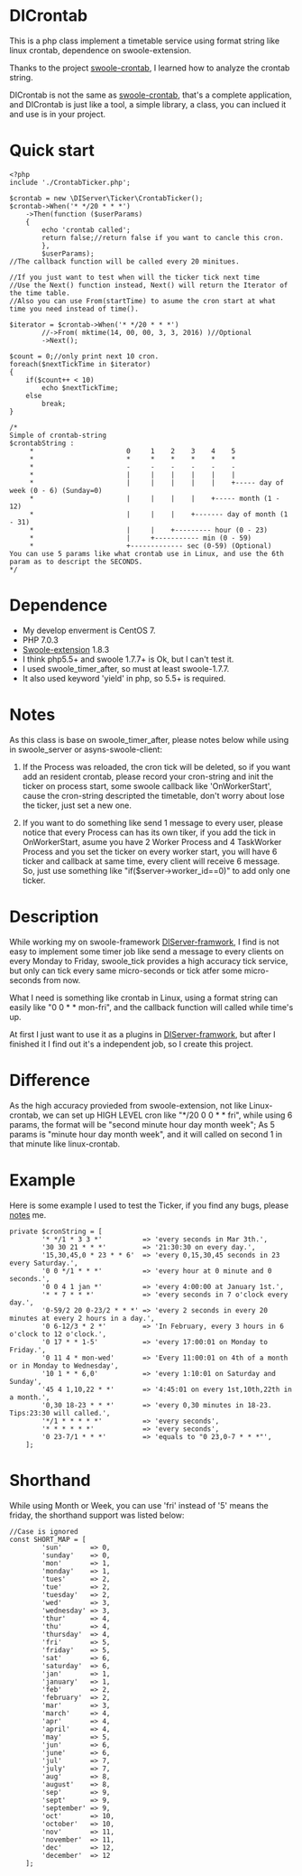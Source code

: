 # DICrontab
This is a php class implement a timetable service using format string like linux crontab, dependence on swoole-extension.

Thanks to the project [swoole-crontab](https://github.com/osgochina/swoole-crontab), I learned how to analyze the crontab string.

DICrontab is not the same as [swoole-crontab](https://github.com/osgochina/swoole-crontab), that's a complete application, and DICrontab is just like a tool, a simple library, a class, you can inclued it and use is in your project.

# Quick start
```
<?php
include './CrontabTicker.php';

$crontab = new \DIServer\Ticker\CrontabTicker();
$crontab->When('* */20 * * *')
	->Then(function ($userParams)
	{
		echo 'crontab called';
		return false;//return false if you want to cancle this cron.
        },
        $userParams);
//The callback function will be called every 20 minitues.

//If you just want to test when will the ticker tick next time
//Use the Next() function instead, Next() will return the Iterator of the time table.
//Also you can use From(startTime) to asume the cron start at what time you need instead of time().

$iterator = $crontab->When('* */20 * * *')
		//->From( mktime(14, 00, 00, 3, 3, 2016) )//Optional
		->Next();

$count = 0;//only print next 10 cron.
foreach($nextTickTime in $iterator)
{
	if($count++ < 10)
		echo $nextTickTime;
	else
		break;
}

/*
Simple of crontab-string
$crontabString :
	 *                       0     1    2    3    4    5
	 *                       *     *    *    *    *    *
	 *                       -     -    -    -    -    -
	 *                       |     |    |    |    |    |
	 *                       |     |    |    |    |    +----- day of week (0 - 6) (Sunday=0)
	 *                       |     |    |    |    +----- month (1 - 12)
	 *                       |     |    |    +------- day of month (1 - 31)
	 *                       |     |    +--------- hour (0 - 23)
	 *                       |     +----------- min (0 - 59)
	 *                       +------------- sec (0-59) (Optional)
You can use 5 params like what crontab use in Linux, and use the 6th param as to descript the SECONDS.
*/
```


# Dependence
+ My develop enverment is CentOS 7.
+ PHP 7.0.3
+ [Swoole-extension](https://github.com/swoole/swoole-src/releases) 1.8.3 
+ I think php5.5+ and swoole 1.7.7+ is Ok, but I can't test it.
+ I used swoole_timer_after, so must at least swoole-1.7.7.
+ It also used keyword 'yield' in php, so 5.5+ is required.

# Notes
As this class is base on swoole_timer_after, please notes below while using in swoole_server or asyns-swoole-client:

1. If the Process was reloaded, the cron tick will be deleted, so if you want add an resident crontab, please record your cron-string and init the ticker on process start, some swoole callback like 'OnWorkerStart', cause the cron-string descripted the timetable, don't worry about lose the ticker, just set a new one.

2. If you want to do something like send 1 message to every user, please notice that every Process can has its own tiker, if you add the tick in OnWorkerStart, asume you have 2 Worker Process and 4 TaskWorker Process and you set the ticker on every worker start, you will have 6 ticker and callback at same time, every client will receive 6 message. So, just use something like "if($server->worker_id==0)" to add only one ticker.

# Description
While working my on swoole-framework [DIServer-framwork](https://github.com/szyhf/DIServer), I find is not easy to implement some timer job like send a message to every clients on every Monday to Friday, swoole_tick provides a high accuracy tick service, but only can tick every same micro-seconds or tick atfer some micro-seconds from now.

What I need is something like crontab in Linux, using a format string can easily like "0 0 \* \* mon-fri", and the callback function will called while time's up.

At first I just want to use it as a plugins in [DIServer-framwork](https://github.com/szyhf/DIServer), but after I finished it I find out it's a independent job, so I create this project.

# Difference
As the high accuracy provieded from swoole-extension, not like Linux-crontab, we can set up HIGH LEVEL cron like "\*/20 0 0 \* \* fri", while using 6 params, the format will be "second minute hour day month week"; As 5 params is "minute hour day month week", and it will called on second 1 in that minute like linux-crontab.

# Example
Here is some example I used to test the Ticker, if you find any bugs, please [notes](https://github.com/szyhf/DICrontab/issues/new) me.
```
private $cronString = [
		'* */1 * 3 3 *'          => 'every seconds in Mar 3th.',
		'30 30 21 * * *'         => '21:30:30 on every day.',
		'15,30,45,0 * 23 * * 6'  => 'every 0,15,30,45 seconds in 23 every Saturday.',
		'0 0 */1 * * *'          => 'every hour at 0 minute and 0 seconds.',
		'0 0 4 1 jan *'          => 'every 4:00:00 at January 1st.',
		'* * 7 * * *'            => 'every seconds in 7 o'clock every day.',
		'0-59/2 20 0-23/2 * * *' => 'every 2 seconds in every 20 minutes at every 2 hours in a day.',
		'0 6-12/3 * 2 *'         => 'In February, every 3 hours in 6 o'clock to 12 o'clock.',
		'0 17 * * 1-5'           => 'every 17:00:01 on Monday to Friday.',
		'0 11 4 * mon-wed'       => 'Every 11:00:01 on 4th of a month or in Monday to Wednesday',
		'10 1 * * 6,0'           => 'every 1:10:01 on Saturday and Sunday',
		'45 4 1,10,22 * *'       => '4:45:01 on every 1st,10th,22th in a month.',
		'0,30 18-23 * * *'       => 'every 0,30 minutes in 18-23. Tips:23:30 will called.',
		'*/1 * * * * *'          => 'every seconds',
		'* * * * * *'            => 'every seconds',
		'0 23-7/1 * * *'         => 'equals to "0 23,0-7 * * *"',
	];
```

# Shorthand
While using Month or Week, you can use 'fri' instead of '5' means the friday, the shorthand support was listed below:
```
//Case is ignored
const SHORT_MAP = [
		'sun'       => 0,
		'sunday'    => 0,
		'mon'       => 1,
		'monday'    => 1,
		'tues'      => 2,
		'tue'       => 2,
		'tuesday'   => 2,
		'wed'       => 3,
		'wednesday' => 3,
		'thur'      => 4,
		'thu'       => 4,
		'thursday'  => 4,
		'fri'       => 5,
		'friday'    => 5,
		'sat'       => 6,
		'saturday'  => 6,
		'jan'       => 1,
		'january'   => 1,
		'feb'       => 2,
		'february'  => 2,
		'mar'       => 3,
		'march'     => 4,
		'apr'       => 4,
		'april'     => 4,
		'may'       => 5,
		'jun'       => 6,
		'june'      => 6,
		'jul'       => 7,
		'july'      => 7,
		'aug'       => 8,
		'august'    => 8,
		'sep'       => 9,
		'sept'      => 9,
		'september' => 9,
		'oct'       => 10,
		'october'   => 10,
		'nov'       => 11,
		'november'  => 11,
		'dec'       => 12,
		'december'  => 12
	];
```


